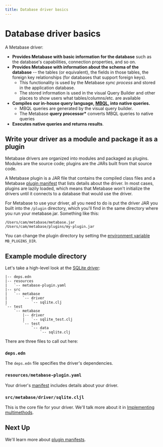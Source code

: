 ```yaml
---
title: Database driver basics
---
```


# Database driver basics

A Metabase driver:

- **Provides Metabase with basic information for the database** such as the database's capabilities, connection properties, and so on.
- **Provides Metabase with information about the schema of the database** -- the tables (or equivalent), the fields in those tables, the foreign key relationships (for databases that support foreign keys).
  - This functionality is used by the Metabase _sync process_ and stored in the application database.
  - The stored information is used in the visual Query Builder and other places to show users what tables/columns/etc. are available
- **Compiles our in-house query language, [MBQL](https://github.com/metabase/metabase/wiki/Query-Language-'98), into native queries.**
  - MBQL queries are generated by the visual query builder.
  - The Metabase **query processor\*** converts MBQL queries to native queries
- **Executes native queries and returns results**.

## Write your driver as a module and package it as a plugin

Metabase drivers are organized into modules and packaged as plugins. Modules are the source code; plugins are the JARs built from that source code.

A Metabase plugin is a JAR file that contains the compiled class files and a Metabase [plugin manifest](plugins.md) that lists details about the driver. In most cases, plugins are lazily loaded, which means that Metabase won't initialize the drivers until it connects to a database that would use the driver.

For Metabase to use your driver, all you need to do is put the driver JAR you built into the `/plugin` directory, which you'll find in the same directory where you run your metabase.jar. Something like this:

```
/Users/cam/metabase/metabase.jar
/Users/cam/metabase/plugins/my-plugin.jar
```

You can change the plugin directory by setting the [environment variable][env-var] `MB_PLUGINS_DIR`.

## Example module directory

Let's take a high-level look at the [SQLite driver](https://github.com/metabase/metabase/tree/master/modules/drivers/sqlite):

```
|-- deps.edn
|-- resources
|   `-- metabase-plugin.yaml
|-- src
|   `-- metabase
|       `-- driver
|           `-- sqlite.clj
`-- test
    `-- metabase
        |-- driver
        |   `-- sqlite_test.clj
        `-- test
            `-- data
                `-- sqlite.clj
```

There are three files to call out here:

### `deps.edn`

The `deps.edn` file specifies the driver's dependencies.

### `resources/metabase-plugin.yaml`

Your driver's [manifest](plugins.md#plugin-manifests) includes details about your driver.

### `src/metabase/driver/sqlite.cljl`

This is the core file for your driver. We'll talk more about it in [Implementing multimethods](multimethods.md).

## Next Up

We'll learn more about [plugin manifests](plugins.md).

[env-var]: ../../configuring-metabase/environment-variables.md
